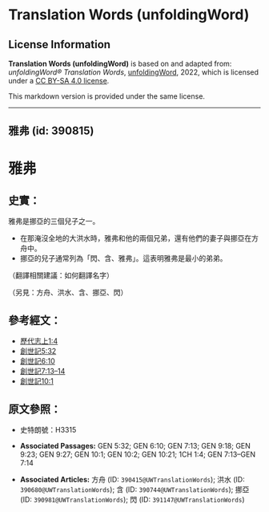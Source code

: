# Translation Words (unfoldingWord)

## License Information

**Translation Words (unfoldingWord)** is based on and adapted from: _unfoldingWord® Translation Words_, [unfoldingWord](https://unfoldingword.org/utw), 2022, which is licensed under a [CC BY-SA 4.0 license](https://creativecommons.org/licenses/by-sa/4.0/legalcode.en).

This markdown version is provided under the same license.



--------------------------------

## 雅弗 (id: 390815)

雅弗
==

史實：
---

雅弗是挪亞的三個兒子之一。

* 在那淹沒全地的大洪水時，雅弗和他的兩個兄弟，還有他們的妻子與挪亞在方舟中。
* 挪亞的兒子通常列為「閃、含、雅弗」。這表明雅弗是最小的弟弟。

（翻譯相關建議：如何翻譯名字）

（另見：方舟、洪水、含、挪亞、閃）

參考經文：
-----

* [歷代志上1:4](https://ref.ly/1Chr1:4)
* [創世記5:32](https://ref.ly/Gen5:32)
* [創世記6:10](https://ref.ly/Gen6:10)
* [創世記7:13–14](https://ref.ly/Gen7:13-Gen7:14)
* [創世記10:1](https://ref.ly/Gen10:1)

原文參照：
-----

* 史特朗號：H3315

* **Associated Passages:** GEN 5:32; GEN 6:10; GEN 7:13; GEN 9:18; GEN 9:23; GEN 9:27; GEN 10:1; GEN 10:2; GEN 10:21; 1CH 1:4; GEN 7:13–GEN 7:14
* **Associated Articles:** 方舟 (ID: `390415@UWTranslationWords`); 洪水 (ID: `390680@UWTranslationWords`); 含 (ID: `390744@UWTranslationWords`); 挪亞 (ID: `390981@UWTranslationWords`); 閃 (ID: `391147@UWTranslationWords`)

